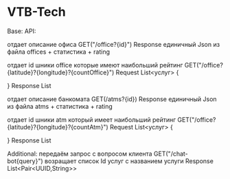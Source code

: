 # VTB-Tech
Base:
API:

отдает описание офиса
GET("/office?{id}")
Response
единичный Json из файла offices + статистика + rating

отдает id шники office которые имеют наибольший рейтинг
GET("/office?{latitude}?{longitude}?{countOffice}")
Request
List<услуг>
{

}
Response
List<id>

отдает описание банкомата
GET(/atms?{id})
Response
единичный Json из файла atms + статистика + rating

отдает id шники atm который имеет наибольший рейтинг
GET("/office?{latitude}?{longitude}?{countAtm}")
Request
List<услуг>
{

}
Response
List<UUID>

Additional:
передаём запрос с вопросом клиента
GET("/chat-bot{query}")
возращает список Id услуг с названием услуги
Response
List<Pair<UUID,String>>

